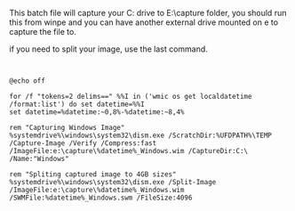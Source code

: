 
This batch file will capture your C: drive to E:\capture folder, you should run this from winpe and you can have another external drive mounted on e to capture the file to.

if you need to split your image, use the last command. 

```


@echo off

for /f "tokens=2 delims==" %%I in ('wmic os get localdatetime /format:list') do set datetime=%%I
set datetime=%datetime:~0,8%-%datetime:~8,4%

rem "Capturing Windows Image"
%systemdrive%\windows\system32\dism.exe /ScratchDir:%UFDPATH%\TEMP /Capture-Image /Verify /Compress:fast /ImageFile:e:\capture\%datetime%_Windows.wim /CaptureDir:C:\ /Name:"Windows"

rem "Spliting captured image to 4GB sizes"
%systemdrive%\windows\system32\dism.exe /Split-Image /ImageFile:e:\capture\%datetime%_Windows.wim /SWMFile:%datetime%_Windows.swm /FileSize:4096

```
